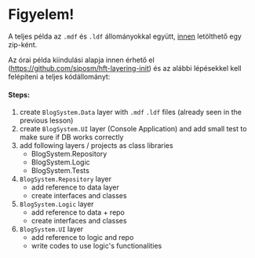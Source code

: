 # Figyelem!

A teljes példa az `.mdf` és `.ldf` állományokkal együtt, [innen](http://users.nik.uni-obuda.hu/siposm/lactures/HFT/layering.zip) letölthető egy zip-ként.

Az órai példa kiindulási alapja innen érhető el (https://github.com/siposm/hft-layering-init) és az alábbi lépésekkel kell felépíteni a teljes kódállományt:

#### Steps:

1. create `BlogSystem.Data` layer with `.mdf` `.ldf` files (already seen in the previous lesson)
1. create `BlogSystem.UI` layer (Console Application) and add small test to make sure if DB works correctly
1. add following layers / projects as class libraries
    - BlogSystem.Repository
    - BlogSystem.Logic
    - BlogSystem.Tests
1. `BlogSystem.Repository` layer
    - add reference to data layer
    - create interfaces and classes
1. `BlogSystem.Logic` layer
    - add reference to data + repo
    - create interfaces and classes
1. `BlogSystem.UI` layer
    - add reference to logic and repo
    - write codes to use logic's functionalities
